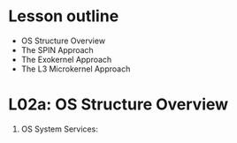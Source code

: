 # Lesson outline
- OS Structure Overview
- The SPIN Approach
- The Exokernel Approach
- The L3 Microkernel Approach


# L02a: OS Structure Overview
1. OS System Services: 